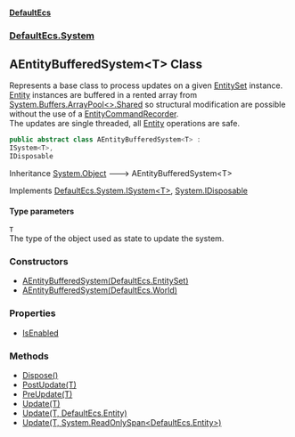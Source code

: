 #### [DefaultEcs](./index.md 'index')
### [DefaultEcs.System](./DefaultEcs-System.md 'DefaultEcs.System')
## AEntityBufferedSystem&lt;T&gt; Class
Represents a base class to process updates on a given [EntitySet](./DefaultEcs-EntitySet.md 'DefaultEcs.EntitySet') instance.  
[Entity](./DefaultEcs-Entity.md 'DefaultEcs.Entity') instances are buffered in a rented array from [System.Buffers.ArrayPool&lt;&gt;.Shared](https://docs.microsoft.com/en-us/dotnet/api/System.Buffers.ArrayPool-1.Shared 'System.Buffers.ArrayPool`1.Shared') so structural modification are possible without the use of a [EntityCommandRecorder](./DefaultEcs-Command-EntityCommandRecorder.md 'DefaultEcs.Command.EntityCommandRecorder').  
The updates are single threaded, all [Entity](./DefaultEcs-Entity.md 'DefaultEcs.Entity') operations are safe.  
```csharp
public abstract class AEntityBufferedSystem<T> :
ISystem<T>,
IDisposable
```
Inheritance [System.Object](https://docs.microsoft.com/en-us/dotnet/api/System.Object 'System.Object') &#129106; AEntityBufferedSystem&lt;T&gt;  

Implements [DefaultEcs.System.ISystem&lt;](./DefaultEcs-System-ISystem-T-.md 'DefaultEcs.System.ISystem&lt;T&gt;')[T](#DefaultEcs-System-AEntityBufferedSystem-T--T 'DefaultEcs.System.AEntityBufferedSystem&lt;T&gt;.T')[&gt;](./DefaultEcs-System-ISystem-T-.md 'DefaultEcs.System.ISystem&lt;T&gt;'), [System.IDisposable](https://docs.microsoft.com/en-us/dotnet/api/System.IDisposable 'System.IDisposable')  
#### Type parameters
<a name='DefaultEcs-System-AEntityBufferedSystem-T--T'></a>
`T`  
The type of the object used as state to update the system.  
  
### Constructors
- [AEntityBufferedSystem(DefaultEcs.EntitySet)](./DefaultEcs-System-AEntityBufferedSystem-T--AEntityBufferedSystem(DefaultEcs-EntitySet).md 'DefaultEcs.System.AEntityBufferedSystem&lt;T&gt;.AEntityBufferedSystem(DefaultEcs.EntitySet)')
- [AEntityBufferedSystem(DefaultEcs.World)](./DefaultEcs-System-AEntityBufferedSystem-T--AEntityBufferedSystem(DefaultEcs-World).md 'DefaultEcs.System.AEntityBufferedSystem&lt;T&gt;.AEntityBufferedSystem(DefaultEcs.World)')
### Properties
- [IsEnabled](./DefaultEcs-System-AEntityBufferedSystem-T--IsEnabled.md 'DefaultEcs.System.AEntityBufferedSystem&lt;T&gt;.IsEnabled')
### Methods
- [Dispose()](./DefaultEcs-System-AEntityBufferedSystem-T--Dispose().md 'DefaultEcs.System.AEntityBufferedSystem&lt;T&gt;.Dispose()')
- [PostUpdate(T)](./DefaultEcs-System-AEntityBufferedSystem-T--PostUpdate(T).md 'DefaultEcs.System.AEntityBufferedSystem&lt;T&gt;.PostUpdate(T)')
- [PreUpdate(T)](./DefaultEcs-System-AEntityBufferedSystem-T--PreUpdate(T).md 'DefaultEcs.System.AEntityBufferedSystem&lt;T&gt;.PreUpdate(T)')
- [Update(T)](./DefaultEcs-System-AEntityBufferedSystem-T--Update(T).md 'DefaultEcs.System.AEntityBufferedSystem&lt;T&gt;.Update(T)')
- [Update(T, DefaultEcs.Entity)](./DefaultEcs-System-AEntityBufferedSystem-T--Update(T_DefaultEcs-Entity).md 'DefaultEcs.System.AEntityBufferedSystem&lt;T&gt;.Update(T, DefaultEcs.Entity)')
- [Update(T, System.ReadOnlySpan&lt;DefaultEcs.Entity&gt;)](./DefaultEcs-System-AEntityBufferedSystem-T--Update(T_System-ReadOnlySpan-DefaultEcs-Entity-).md 'DefaultEcs.System.AEntityBufferedSystem&lt;T&gt;.Update(T, System.ReadOnlySpan&lt;DefaultEcs.Entity&gt;)')
